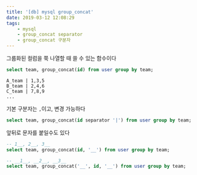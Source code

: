 ```yaml
---
title: '[db] mysql group_concat'
date: 2019-03-12 12:08:29
tags:
    - mysql
    - group_concat separator
    - group_concat 구분자
---
```


그룹화된 컬럼을 쭉 나열할 때 쓸 수 있는 함수이다  

```sql
select team, group_concat(id) from user group by team;
```

```
A_team | 1,3,5
B_team | 2,4,6
C_team | 7,8,9
...
```

기본 구분자는 `,`이고, 변경 가능하다  
```sql
select team, group_concat(id separator '|') from user group by team;
```

앞뒤로 문자를 붙일수도 있다  
```sql
-- 1__, 2__, 3__
select team, group_concat(id, '__') from user group by team;

-- __1__, __2__, __3__ 
select team, group_concat('__', id, '__') from user group by team;
```

<!-- more -->